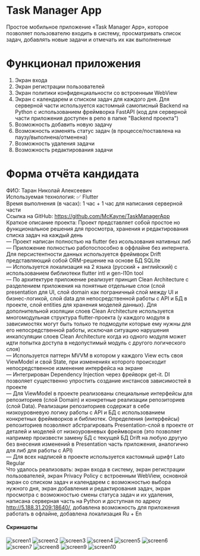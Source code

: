 # Task Manager App
Простое мобильное приложение «Task Manager App», которое позволяет пользователю входить в систему, просматривать список задач, добавлять новые задачи и отмечать их как выполненные

# Функционал приложения
1. Экран входа
2. Экран регистрации пользователей
3. Экран политики конфиденциальности со встроенным WebView
4. Экран с календарем и списком задач для каждого дня. Для серверной части используется кастомный самописный Backend на Python с использованием фреймворка FastAPI (код для серверной части приложения доступен в репо в папке "Backend проекта")
5. Возможность добавить новую задачу
6. Возможность изменять статус задач (в процессе/поставлена на паузу/выполнена/отменена)
7. Возможность удаления задачи
8. Возможность редактирования задачи

# Форма отчёта кандидата
ФИО: Таран Николай Алексеевич  
Используемая технология: ✅ Flutter  
Время выполнения (в часах): 1 час + 1 час для написания серверной части  
Ссылка на GitHub: https://github.com/McKayne/TaskManagerApp  
Краткое описание проекта: Проект представляет собой простое но функциональное решения для просмотра, хранения и редактирования списка задач на каждый день  
— Проект написан полностью на flutter без исользования нативных либ  
— Приложение полностью работоспособно в оффлайне без интернета. Для персистентности данных используется фреймворк Drift представляющий собой ORM-решение на основе БД SQLite  
— Используется локализация на 2 языка (русский + английский) с использованием библиотеки flutter intl и gen-l10n tool  
— По архитектуре приложение реализует принцип Clean Architecture с разделением приложения на понятные отдельные слои (слой presentation для UI, слой domain как пограничный слой между UI и бизнес-логикой, слой data для непосредственной работы с API и БД в проекте, слой entities для хранения моделей данных). Для дополнительной изоляции слоев Clean Architecture используется многомодульная структура flutter-проекта (у каждого модуля в зависимостях могут быть только те подмодули которые ему нужны для его непосредственной работы, исключая ситуацию нарушения инкапсуляции слоев Clean Architecture когда из одного модуля может идти попытка доступа в недопустимый модуль с другого логического слоя)  
— Используется паттерн MVVM в котором у каждого View есть своя ViewModel и свой State, при изменениях которого происходит непосредственное изменение интерфейса на экране  
— Интегрирован Dependency Injection через фрейворк get-it. DI позволяет существенно упростить создание инстансов зависимостей в проекте  
— Для ViewModel в проекте реализованы специальные интерфейсы для репозиториев (слой Domain) и конкретные реализации репозиториев (слой Data). Реализации репозиториев содержат в себе низкоуровневую логику работы с API и БД с использованием конкретных фреймворков и библиотек. Определения (интерфейсы) репозиториев позволяют абстрагировать Presentation-слой в проекте от деталей и моделей от низкоуровневых фреймворков (это позволяет например произвести замену БД с текущей БД Drift на любую другую без внесения изменений в Presentation часть приложения, аналогично для либ для работы с API)  
— Для всех надписей в проекте используется кастомный шрифт Lato Regular  
Что удалось реализовать: экран входа в систему, экран регистрации пользователей, экран Privacy Policy с встроенным WebView, основной экран со списком задач и календарем с возможностью выбора нужного дня, экран добавления и редактирования задач, экран просмотра с возможностью смены статуса задач и их удаления, написана серверная часть на Python и доступная по адресу http://5.188.31.209:18640/, добавлена возможность для приложения работать в офлайне, добавлена локализация Ru + En  

#### Скриншоты
![screen1](screen1.jpg)
![screen2](screen2.jpg)
![screen3](screen3.jpg)
![screen4](screen4.jpg)
![screen5](screen5.jpg)
![screen6](screen6.jpg)
![screen7](screen7.jpg)
![screen8](screen8.jpg)
![screen9](screen9.jpg)
![screen10](screen10.jpg)